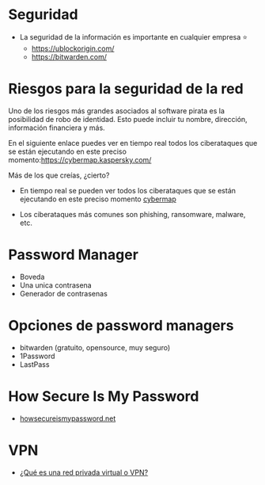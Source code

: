 # Seguridad
* La seguridad de la información es importante en cualquier empresa ⭐️
  * https://ublockorigin.com/
  * https://bitwarden.com/

# Riesgos para la seguridad de la red
Uno de los riesgos más grandes asociados al software pirata es la posibilidad de robo de identidad. Esto puede incluir tu nombre, dirección, información financiera y más.

En el siguiente enlace puedes ver en tiempo real todos los ciberataques que se están ejecutando en este preciso momento:https://cybermap.kaspersky.com/

Más de los que creías, ¿cierto?

* En tiempo real se pueden ver todos los ciberataques que se están ejecutando en este preciso momento [cybermap](https://cybermap.kaspersky.com/)

* Los ciberataques más comunes son phishing, ransomware, malware, etc.
  
# Password Manager
* Boveda
* Una unica contrasena
* Generador de contrasenas

# Opciones de password managers
* bitwarden (gratuito, opensource, muy seguro)
* 1Password
* LastPass

# How Secure Is My Password
* [howsecureismypassword.net](https://howsecureismypassword.net/)

# VPN
* [¿Qué es una red privada virtual o VPN?](https://azure.microsoft.com/es-es/resources/cloud-computing-dictionary/what-is-vpn)
